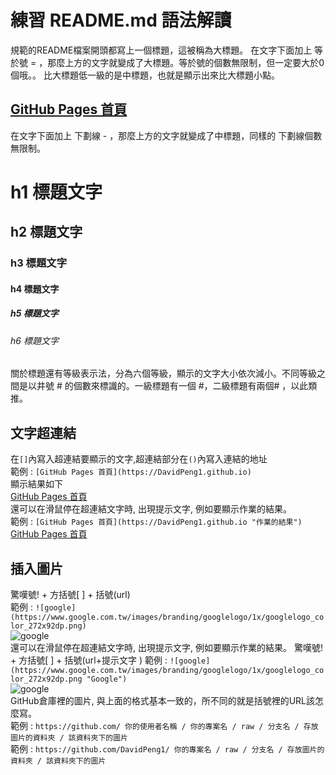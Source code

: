 練習 README.md 語法解讀
==================================================
規範的README檔案開頭都寫上一個標題，這被稱為大標題。
在文字下面加上 等於號 = ，那麼上方的文字就變成了大標題。等於號的個數無限制，但一定要大於0個哦。。
比大標題低一級的是中標題，也就是顯示出來比大標題小點。


[GitHub Pages 首頁](https://DavidPeng1.github.io)
--------------------------------------------------
在文字下面加上 下劃線 - ，那麼上方的文字就變成了中標題，同樣的 下劃線個數無限制。


# h1 標題文字
## h2 標題文字
### h3 標題文字
#### h4 標題文字
##### h5 標題文字
###### h6 標題文字

關於標題還有等級表示法，分為六個等級，顯示的文字大小依次減小。不同等級之間是以井號  #  的個數來標識的。一級標題有一個 #，二級標題有兩個# ，以此類推。

文字超連結
-----------------------------------------
在`[]`內寫入超連結要顯示的文字,超連結部分在`()`內寫入連結的地址
<br>
範例 : `[GitHub Pages 首頁](https://DavidPeng1.github.io)`
<br>
顯示結果如下
<br>
[GitHub Pages 首頁](https://DavidPeng1.github.io)
<br>
還可以在滑鼠停在超連結文字時, 出現提示文字, 例如要顯示作業的結果。
<br>
範例 : `[GitHub Pages 首頁](https://DavidPeng1.github.io "作業的結果")`
<br>
[GitHub Pages 首頁](https://DavidPeng1.github.io "作業的結果")


插入圖片
---------------------------------------------
驚嘆號! + 方括號[ ] + 括號(url) 
<br>
範例 : `![google](https://www.google.com.tw/images/branding/googlelogo/1x/googlelogo_color_272x92dp.png)`
<br>
![google](https://www.google.com.tw/images/branding/googlelogo/1x/googlelogo_color_272x92dp.png)
<br>
還可以在滑鼠停在超連結文字時, 出現提示文字, 例如要顯示作業的結果。
驚嘆號! + 方括號[ ] + 括號(url+提示文字 ) 
範例 : `![google](https://www.google.com.tw/images/branding/googlelogo/1x/googlelogo_color_272x92dp.png "Google")`
<br>
![google](https://www.google.com.tw/images/branding/googlelogo/1x/googlelogo_color_272x92dp.png "Google")
<br>
GitHub倉庫裡的圖片, 與上面的格式基本一致的，所不同的就是括號裡的URL該怎麼寫。
<br>
範例 : `https://github.com/ 你的使用者名稱 / 你的專案名 / raw / 分支名 / 存放圖片的資料夾 / 該資料夾下的圖片`
<br>
範例 : `https://github.com/DavidPeng1/ 你的專案名 / raw / 分支名 / 存放圖片的資料夾 / 該資料夾下的圖片`
<br>

